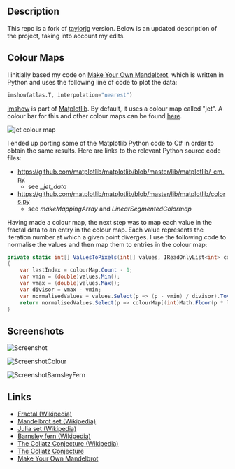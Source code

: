
## Description

This repo is a fork of [taylorjg](https://github.com/taylorjg/FractalsWpf) version.
Below is an updated description of the project, taking into account my edits.

## Colour Maps

I initially based my code on [Make Your Own Mandelbrot](http://makeyourownmandelbrot.blogspot.co.uk/2014/04/book-links.html), which is written in Python and uses the following line of code to plot the data:

```Python
imshow(atlas.T, interpolation="nearest")
```

[imshow](http://matplotlib.org/api/pyplot_api.html#matplotlib.pyplot.imshow) is part of [Matplotlib](http://matplotlib.org/). By default, it uses a colour map called "jet".
A colour bar for this and other colour maps can be found [here](http://matplotlib.org/examples/color/colormaps_reference.html).

![jet colour map](https://raw.github.com/taylorjg/FractalsWpf/master/Images/JetColourMap.png)

I ended up porting some of the Matplotlib Python code to C# in order to obtain the same results. Here are links to the relevant Python source code files:

* https://github.com/matplotlib/matplotlib/blob/master/lib/matplotlib/_cm.py
    * see *_jet_data*
* https://github.com/matplotlib/matplotlib/blob/master/lib/matplotlib/colors.py
    * see *makeMappingArray* and *LinearSegmentedColormap*

Having made a colour map, the next step was to map each value in the fractal data to an entry in the colour map. Each value represents the iteration number at which a given point diverges. I use the following code to normalise the values and then map them to entries in the colour map:

```C#
private static int[] ValuesToPixels(int[] values, IReadOnlyList<int> colourMap)
{
    var lastIndex = colourMap.Count - 1;
    var vmin = (double)values.Min();
    var vmax = (double)values.Max();
    var divisor = vmax - vmin;
    var normalisedValues = values.Select(p => (p - vmin) / divisor).ToArray();
    return normalisedValues.Select(p => colourMap[(int)Math.Floor(p * lastIndex)]).ToArray();
}
```

## Screenshots

![Screenshot](https://raw.github.com/taylorjg/FractalsWpf/master/Images/Screenshot.png)

![ScreenshotColour](https://raw.github.com/taylorjg/FractalsWpf/master/Images/ScreenshotColour.png)

![ScreenshotBarnsleyFern](https://raw.github.com/taylorjg/FractalsWpf/master/Images/ScreenshotBarnsleyFern.png)

## Links

* [Fractal (Wikipedia)](https://en.wikipedia.org/wiki/Fractal)
* [Mandelbrot set (Wikipedia)](https://en.wikipedia.org/wiki/Mandelbrot_set)
* [Julia set (Wikipedia)](https://en.wikipedia.org/wiki/Julia_set)
* [Barnsley fern (Wikipedia)](https://en.wikipedia.org/wiki/Barnsley_fern)
* [The Collatz Conjecture (Wikipedia)](https://en.wikipedia.org/wiki/Collatz_conjecture#Iterating_on_real_or_complex_numbers)
* [The Collatz Conjecture](https://soulofmathematics.com/index.php/the-collatz-conjecture)
* [Make Your Own Mandelbrot](http://makeyourownmandelbrot.blogspot.co.uk/2014/04/book-links.html)
